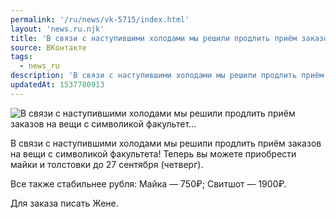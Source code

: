 ```yaml
---
permalink: '/ru/news/vk-5715/index.html'
layout: 'news.ru.njk'
title: 'В связи с наступившими холодами мы решили продлить приём заказов на вещи с символикой факультет…'
source: ВКонтакте
tags:
  - news_ru
description: 'В связи с наступившими холодами мы решили продлить приём заказов на вещи с символикой факультет…'
updatedAt: 1537780913
---
```

![В связи с наступившими холодами мы решили продлить приём заказов на вещи с символикой факультет…](https://sun9-6.userapi.com/impf/c849432/v849432042/82b68/Un4y4TdA7Dw.jpg?size=750x750&quality=96&proxy=1&sign=4c8dcf812496ed35701cb5cb5cb33ee3&c_uniq_tag=ij1wHvz6gQOm7iBkkpITnm_aHNkx11Xqd_y0f1a6RYA&type=album)

В связи с наступившими холодами мы решили продлить приём заказов на вещи с символикой факультета! Теперь вы можете приобрести майки и толстовки до 27 сентября (четверг).

Все также стабильнее рубля:
Майка — 750₽;
Свитшот — 1900₽.

Для заказа писать Жене.
